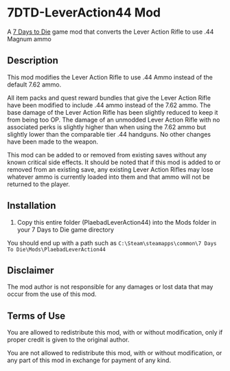 # 7DTD-LeverAction44 Mod
A [7 Days to Die](https://7daystodie.com/) game mod that converts the Lever Action Rifle to use .44 Magnum ammo

## Description
This mod modifies the Lever Action Rifle to use .44 Ammo instead of the default 7.62 ammo.

All item packs and quest reward bundles that give the Lever Action Rifle have
been modified to include .44 ammo instead of the 7.62 ammo.
The base damage of the Lever Action Rifle has been slightly reduced to keep it
from being too OP. The damage of an unmodded Lever Action Rifle with no associated
perks is slightly higher than when using the 7.62 ammo but slightly lower than the
comparable tier .44 handguns. No other changes have been made to the weapon.

This mod can be added to or removed from existing saves without any known critical
side effects.  It should be noted that if this mod is added to or removed from an
existing save, any existing Lever Action Rifles may lose whatever ammo is currently
loaded into them and that ammo will not be returned to the player.

## Installation
1) Copy this entire folder (PlaebadLeverAction44) into the Mods folder in your 7 Days to Die game directory

You should end up with a path such as ```C:\Steam\steamapps\common\7 Days To Die\Mods\PlaebadLeverAction44```

## Disclaimer
The mod author is not responsible for any damages or lost data that may occur from
the use of this mod.

## Terms of Use
You are allowed to redistribute this mod, with or without modification, only if
proper credit is given to the original author.

You are not allowed to redistribute this mod, with or without modification, or any
part of this mod in exchange for payment of any kind.